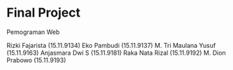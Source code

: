 # Final Project
Pemograman Web

Rizki Fajarista (15.11.9134)
Eko Pambudi (15.11.9137)
M. Tri Maulana Yusuf (15.11.9163)
Anjasmara Dwi S (15.11.9181)
Raka Nata Rizal (15.11.9192)
M. Dion Prabowo (15.11.9193)
